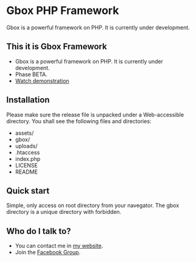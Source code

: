 # Gbox PHP Framework #

Gbox is a powerful framework on PHP. It is currently under development.

## This it is Gbox Framework ##

* Gbox is a powerful framework on PHP. It is currently under development.
* Phase BETA.
* [Watch demonstration](http://gbox.roxguel.com/)

## Installation ##

Please make sure the release file is unpacked under a Web-accessible directory. You shall see the following files and directories:

* assets/
* gbox/
* uploads/
* .htaccess
* index.php
* LICENSE
* README

## Quick start ##

Simple, only access on root directory from your navegator.
The gbox directory is a unique directory with forbidden.

## Who do I talk to? ##

* You can contact me in [my website](http://www.roxguel.com/).
* Join the [Facebook Group](https://www.facebook.com/groups/342053959251560/).